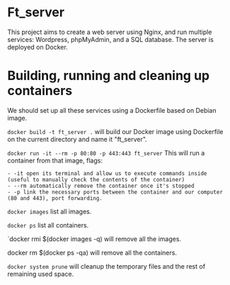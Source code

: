 # Ft_server

This project aims to create a web server using Nginx, and run multiple services: Wordpress, phpMyAdmin, and a SQL database.
The server is deployed on Docker.

# Building, running and cleaning up containers

We should set up all these services using a Dockerfile based on Debian image.

`docker build -t ft_server .` will build our Docker image using Dockerfile on the current directory and name it "ft_server".

`docker run -it --rm -p 80:80 -p 443:443 ft_server` This will run a container from that image, flags:

    - -it open its terminal and allow us to execute commands inside (useful to manually check the contents of the container)
    - --rm automatically remove the container once it's stopped
    - -p link the necessary ports between the container and our computer (80 and 443), port forwarding.

`docker images` list all images.

`docker ps` list all containers.

`docker rmi $(docker images -q) will remove all the images.

docker rm $(docker ps -qa) will remove all the containers.

`docker system prune` will cleanup the temporary files and the rest of remaining used space.
